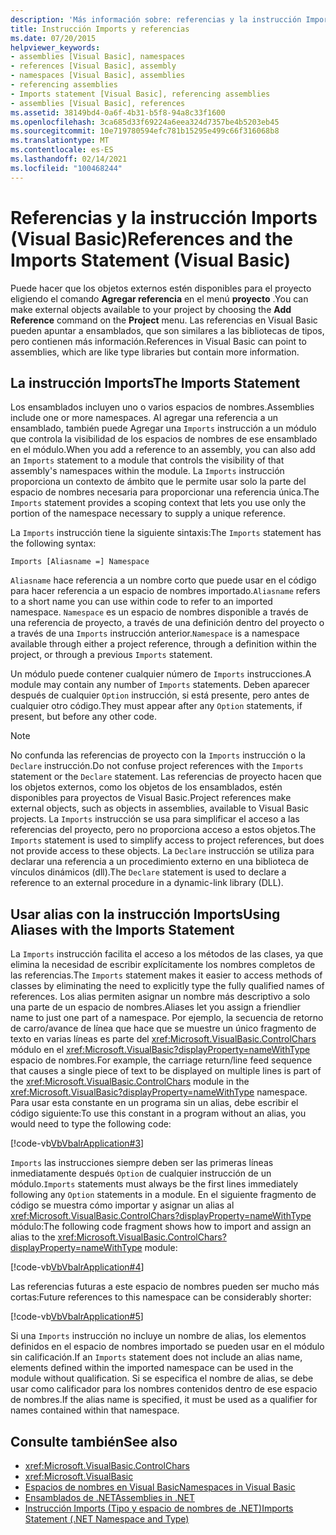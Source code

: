 ```yaml
---
description: 'Más información sobre: referencias y la instrucción Imports (Visual Basic)'
title: Instrucción Imports y referencias
ms.date: 07/20/2015
helpviewer_keywords:
- assemblies [Visual Basic], namespaces
- references [Visual Basic], assembly
- namespaces [Visual Basic], assemblies
- referencing assemblies
- Imports statement [Visual Basic], referencing assemblies
- assemblies [Visual Basic], references
ms.assetid: 38149bd4-0a6f-4b31-b5f8-94a8c33f1600
ms.openlocfilehash: 3ca685d33f69224a6eea324d7357be4b5203eb45
ms.sourcegitcommit: 10e719780594efc781b15295e499c66f316068b8
ms.translationtype: MT
ms.contentlocale: es-ES
ms.lasthandoff: 02/14/2021
ms.locfileid: "100468244"
---
```

# <a name="references-and-the-imports-statement-visual-basic"></a><span data-ttu-id="e7f30-103">Referencias y la instrucción Imports (Visual Basic)</span><span class="sxs-lookup"><span data-stu-id="e7f30-103">References and the Imports Statement (Visual Basic)</span></span>

<span data-ttu-id="e7f30-104">Puede hacer que los objetos externos estén disponibles para el proyecto eligiendo el comando **Agregar referencia** en el menú **proyecto** .</span><span class="sxs-lookup"><span data-stu-id="e7f30-104">You can make external objects available to your project by choosing the **Add Reference** command on the **Project** menu.</span></span> <span data-ttu-id="e7f30-105">Las referencias en Visual Basic pueden apuntar a ensamblados, que son similares a las bibliotecas de tipos, pero contienen más información.</span><span class="sxs-lookup"><span data-stu-id="e7f30-105">References in Visual Basic can point to assemblies, which are like type libraries but contain more information.</span></span>  
  
## <a name="the-imports-statement"></a><span data-ttu-id="e7f30-106">La instrucción Imports</span><span class="sxs-lookup"><span data-stu-id="e7f30-106">The Imports Statement</span></span>  

 <span data-ttu-id="e7f30-107">Los ensamblados incluyen uno o varios espacios de nombres.</span><span class="sxs-lookup"><span data-stu-id="e7f30-107">Assemblies include one or more namespaces.</span></span> <span data-ttu-id="e7f30-108">Al agregar una referencia a un ensamblado, también puede Agregar una `Imports` instrucción a un módulo que controla la visibilidad de los espacios de nombres de ese ensamblado en el módulo.</span><span class="sxs-lookup"><span data-stu-id="e7f30-108">When you add a reference to an assembly, you can also add an `Imports` statement to a module that controls the visibility of that assembly's namespaces within the module.</span></span> <span data-ttu-id="e7f30-109">La `Imports` instrucción proporciona un contexto de ámbito que le permite usar solo la parte del espacio de nombres necesaria para proporcionar una referencia única.</span><span class="sxs-lookup"><span data-stu-id="e7f30-109">The `Imports` statement provides a scoping context that lets you use only the portion of the namespace necessary to supply a unique reference.</span></span>  
  
 <span data-ttu-id="e7f30-110">La `Imports` instrucción tiene la siguiente sintaxis:</span><span class="sxs-lookup"><span data-stu-id="e7f30-110">The `Imports` statement has the following syntax:</span></span>  
  
 `Imports [Aliasname =] Namespace`  
  
 <span data-ttu-id="e7f30-111">`Aliasname` hace referencia a un nombre corto que puede usar en el código para hacer referencia a un espacio de nombres importado.</span><span class="sxs-lookup"><span data-stu-id="e7f30-111">`Aliasname` refers to a short name you can use within code to refer to an imported namespace.</span></span> <span data-ttu-id="e7f30-112">`Namespace` es un espacio de nombres disponible a través de una referencia de proyecto, a través de una definición dentro del proyecto o a través de una `Imports` instrucción anterior.</span><span class="sxs-lookup"><span data-stu-id="e7f30-112">`Namespace` is a namespace available through either a project reference, through a definition within the project, or through a previous `Imports` statement.</span></span>  
  
 <span data-ttu-id="e7f30-113">Un módulo puede contener cualquier número de `Imports` instrucciones.</span><span class="sxs-lookup"><span data-stu-id="e7f30-113">A module may contain any number of `Imports` statements.</span></span> <span data-ttu-id="e7f30-114">Deben aparecer después de cualquier `Option` instrucción, si está presente, pero antes de cualquier otro código.</span><span class="sxs-lookup"><span data-stu-id="e7f30-114">They must appear after any `Option` statements, if present, but before any other code.</span></span>  
  
> [!NOTE]
> <span data-ttu-id="e7f30-115">No confunda las referencias de proyecto con la `Imports` instrucción o la `Declare` instrucción.</span><span class="sxs-lookup"><span data-stu-id="e7f30-115">Do not confuse project references with the `Imports` statement or the `Declare` statement.</span></span> <span data-ttu-id="e7f30-116">Las referencias de proyecto hacen que los objetos externos, como los objetos de los ensamblados, estén disponibles para proyectos de Visual Basic.</span><span class="sxs-lookup"><span data-stu-id="e7f30-116">Project references make external objects, such as objects in assemblies, available to Visual Basic projects.</span></span> <span data-ttu-id="e7f30-117">La `Imports` instrucción se usa para simplificar el acceso a las referencias del proyecto, pero no proporciona acceso a estos objetos.</span><span class="sxs-lookup"><span data-stu-id="e7f30-117">The `Imports` statement is used to simplify access to project references, but does not provide access to these objects.</span></span> <span data-ttu-id="e7f30-118">La `Declare` instrucción se utiliza para declarar una referencia a un procedimiento externo en una biblioteca de vínculos dinámicos (dll).</span><span class="sxs-lookup"><span data-stu-id="e7f30-118">The `Declare` statement is used to declare a reference to an external procedure in a dynamic-link library (DLL).</span></span>  
  
## <a name="using-aliases-with-the-imports-statement"></a><span data-ttu-id="e7f30-119">Usar alias con la instrucción Imports</span><span class="sxs-lookup"><span data-stu-id="e7f30-119">Using Aliases with the Imports Statement</span></span>  

 <span data-ttu-id="e7f30-120">La `Imports` instrucción facilita el acceso a los métodos de las clases, ya que elimina la necesidad de escribir explícitamente los nombres completos de las referencias.</span><span class="sxs-lookup"><span data-stu-id="e7f30-120">The `Imports` statement makes it easier to access methods of classes by eliminating the need to explicitly type the fully qualified names of references.</span></span> <span data-ttu-id="e7f30-121">Los alias permiten asignar un nombre más descriptivo a solo una parte de un espacio de nombres.</span><span class="sxs-lookup"><span data-stu-id="e7f30-121">Aliases let you assign a friendlier name to just one part of a namespace.</span></span> <span data-ttu-id="e7f30-122">Por ejemplo, la secuencia de retorno de carro/avance de línea que hace que se muestre un único fragmento de texto en varias líneas es parte del <xref:Microsoft.VisualBasic.ControlChars> módulo en el <xref:Microsoft.VisualBasic?displayProperty=nameWithType> espacio de nombres.</span><span class="sxs-lookup"><span data-stu-id="e7f30-122">For example, the carriage return/line feed sequence that causes a single piece of text to be displayed on multiple lines is part of the <xref:Microsoft.VisualBasic.ControlChars> module in the <xref:Microsoft.VisualBasic?displayProperty=nameWithType> namespace.</span></span> <span data-ttu-id="e7f30-123">Para usar esta constante en un programa sin un alias, debe escribir el código siguiente:</span><span class="sxs-lookup"><span data-stu-id="e7f30-123">To use this constant in a program without an alias, you would need to type the following code:</span></span>  
  
 [!code-vb[VbVbalrApplication#3](~/samples/snippets/visualbasic/VS_Snippets_VBCSharp/VbVbalrApplication/VB/Class1.vb#3)]  
  
 <span data-ttu-id="e7f30-124">`Imports` las instrucciones siempre deben ser las primeras líneas inmediatamente después `Option` de cualquier instrucción de un módulo.</span><span class="sxs-lookup"><span data-stu-id="e7f30-124">`Imports` statements must always be the first lines immediately following any `Option` statements in a module.</span></span> <span data-ttu-id="e7f30-125">En el siguiente fragmento de código se muestra cómo importar y asignar un alias al <xref:Microsoft.VisualBasic.ControlChars?displayProperty=nameWithType> módulo:</span><span class="sxs-lookup"><span data-stu-id="e7f30-125">The following code fragment shows how to import and assign an alias to the <xref:Microsoft.VisualBasic.ControlChars?displayProperty=nameWithType> module:</span></span>  
  
 [!code-vb[VbVbalrApplication#4](~/samples/snippets/visualbasic/VS_Snippets_VBCSharp/VbVbalrApplication/VB/Class1.vb#4)]  
  
 <span data-ttu-id="e7f30-126">Las referencias futuras a este espacio de nombres pueden ser mucho más cortas:</span><span class="sxs-lookup"><span data-stu-id="e7f30-126">Future references to this namespace can be considerably shorter:</span></span>  
  
 [!code-vb[VbVbalrApplication#5](~/samples/snippets/visualbasic/VS_Snippets_VBCSharp/VbVbalrApplication/VB/Class1.vb#5)]  
  
 <span data-ttu-id="e7f30-127">Si una `Imports` instrucción no incluye un nombre de alias, los elementos definidos en el espacio de nombres importado se pueden usar en el módulo sin calificación.</span><span class="sxs-lookup"><span data-stu-id="e7f30-127">If an `Imports` statement does not include an alias name, elements defined within the imported namespace can be used in the module without qualification.</span></span> <span data-ttu-id="e7f30-128">Si se especifica el nombre de alias, se debe usar como calificador para los nombres contenidos dentro de ese espacio de nombres.</span><span class="sxs-lookup"><span data-stu-id="e7f30-128">If the alias name is specified, it must be used as a qualifier for names contained within that namespace.</span></span>  
  
## <a name="see-also"></a><span data-ttu-id="e7f30-129">Consulte también</span><span class="sxs-lookup"><span data-stu-id="e7f30-129">See also</span></span>

- <xref:Microsoft.VisualBasic.ControlChars>
- <xref:Microsoft.VisualBasic>
- [<span data-ttu-id="e7f30-130">Espacios de nombres en Visual Basic</span><span class="sxs-lookup"><span data-stu-id="e7f30-130">Namespaces in Visual Basic</span></span>](namespaces.md)
- [<span data-ttu-id="e7f30-131">Ensamblados de .NET</span><span class="sxs-lookup"><span data-stu-id="e7f30-131">Assemblies in .NET</span></span>](../../../standard/assembly/index.md)
- [<span data-ttu-id="e7f30-132">Instrucción Imports (Tipo y espacio de nombres de .NET)</span><span class="sxs-lookup"><span data-stu-id="e7f30-132">Imports Statement (.NET Namespace and Type)</span></span>](../../language-reference/statements/imports-statement-net-namespace-and-type.md)
